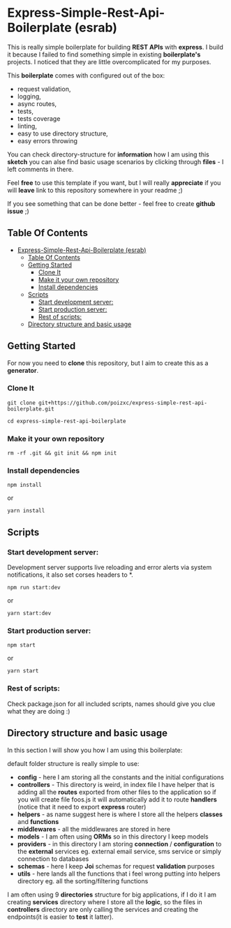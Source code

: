 # Express-Simple-Rest-Api-Boilerplate (esrab)

This is really simple boilerplate for building **REST APIs** with **express**.
I build it because I failed to find something simple in existing **boilerplate's** projects. I noticed that they are little overcomplicated for my purposes.

This **boilerplate** comes with configured out of the box:

- request validation,
- logging,
- async routes,
- tests,
- tests coverage
- linting,
- easy to use directory structure,
- easy errors throwing

You can check directory-structure for **information** how I am using this **sketch** you can alse find basic usage scenarios by clicking through **files** - I left comments in there.

Feel **free** to use this template if you want, but I will really **appreciate** if you will **leave** link to this repository somewhere in your readme ;)

If you see something that can be done better - feel free to create **github issue** ;)

## Table Of Contents

- [Express-Simple-Rest-Api-Boilerplate (esrab)](#express-simple-rest-api-boilerplate-esrab)
  - [Table Of Contents](#table-of-contents)
  - [Getting Started](#getting-started)
    - [Clone It](#clone-it)
    - [Make it your own repository](#make-it-your-own-repository)
    - [Install dependencies](#install-dependencies)
  - [Scripts](#scripts)
    - [Start development server:](#start-development-server)
    - [Start production server:](#start-production-server)
    - [Rest of scripts:](#rest-of-scripts)
  - [Directory structure and basic usage](#directory-structure-and-basic-usage)

## Getting Started

For now you need to **clone** this repository, but I aim to create this as a **generator**.

### Clone It

```
git clone git+https://github.com/poizxc/express-simple-rest-api-boilerplate.git

cd express-simple-rest-api-boilerplate
```

### Make it your own repository

```
rm -rf .git && git init && npm init
```

### Install dependencies

```
npm install
```

or

```
yarn install
```

## Scripts

### Start development server:

Development server supports live reloading and error alerts via system notifications, it also set corses headers to \*.

```
npm run start:dev
```

or

```
yarn start:dev
```

### Start production server:

```
npm start
```

or

```
yarn start
```

### Rest of scripts:

Check package.json for all included scripts, names should give you clue what they are doing :)

## Directory structure and basic usage

In this section I will show you how I am using this boilerplate:

default folder structure is really simple to use:

- **config** - here I am storing all the constants and the initial configurations
- **controllers** - This directory is weird, in index file I have helper that is adding all the **routes** exported from other files to the application so if you will create file foos.js it will automatically add it to route **handlers** (notice that it need to export **express** router)
- **helpers** - as name suggest here is where I store all the helpers **classes** and **functions**
- **middlewares** - all the middlewares are stored in here
- **models** - I am often using **ORMs** so in this directory I keep models
- **providers** - in this directory I am storing **connection** / **configuration** to the **external** services eg. external email service, sms service or simply connection to databases
- **schemas** - here I keep **Joi** schemas for request **validation** purposes
- **utils** - here lands all the functions that i feel wrong putting into helpers directory eg. all the sorting/filtering functions

I am often using 9 **directories** structure for big applications, if I do it I am creating **services** directory where I store all the **logic**, so the files in **controllers** directory are only calling the services and creating the endpoints(it is easier to **test** it latter).
